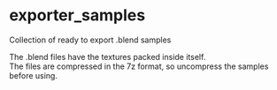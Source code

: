 # exporter_samples
Collection of ready to export .blend samples

The .blend files have the textures packed inside itself.  
The files are compressed in the 7z format, so uncompress the samples before using.
